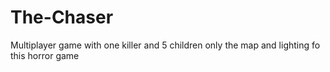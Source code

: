 # The-Chaser
Multiplayer game with one killer and 5 children
only the map and lighting fo this horror game

